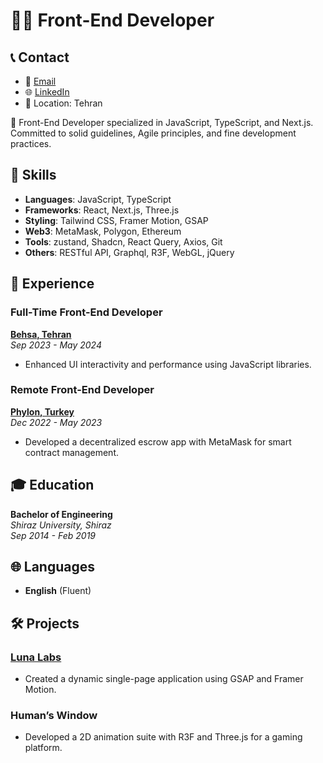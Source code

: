 # 👨‍💻 Front-End Developer

## 📞 Contact

- 📧 [Email](mailto:amir.ariyan.dev@gmail.com)
- 🌐 [LinkedIn](https://www.linkedin.com/in/amir-ariyan-4167ba145)
- 📍 Location: Tehran

🚀 Front-End Developer specialized in JavaScript, TypeScript, and Next.js. Committed to solid guidelines, Agile principles, and fine development practices.

## 💼 Skills

- **Languages**: JavaScript, TypeScript
- **Frameworks**: React, Next.js, Three.js
- **Styling**: Tailwind CSS, Framer Motion, GSAP
- **Web3**: MetaMask, Polygon, Ethereum
- **Tools**: zustand, Shadcn, React Query, Axios, Git
- **Others**: RESTful API, Graphql, R3F, WebGL, jQuery

## 🏢 Experience

### Full-Time Front-End Developer
[**Behsa, Tehran**](https://www.behsacorp.com)  
*Sep 2023 - May 2024*

- Enhanced UI interactivity and performance using JavaScript libraries.

### Remote Front-End Developer
[**Phylon, Turkey**](http://phylon.io)  
*Dec 2022 - May 2023*

- Developed a decentralized escrow app with MetaMask for smart contract management.

## 🎓 Education

**Bachelor of Engineering**  
*Shiraz University, Shiraz*  
*Sep 2014 - Feb 2019*

## 🌐 Languages

- **English** (Fluent)

## 🛠 Projects

### [Luna Labs](https://luna-lac.vercel.app/)
- Created a dynamic single-page application using GSAP and Framer Motion.

### Human’s Window
- Developed a 2D animation suite with R3F and Three.js for a gaming platform.

